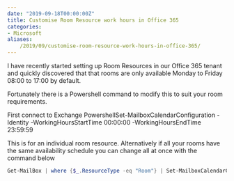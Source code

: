 ```yaml
---
date: "2019-09-18T00:00:00Z"
title: Customise Room Resource work hours in Office 365 
categories:
- Microsoft
aliases:
    /2019/09/customise-room-resource-work-hours-in-office-365/
---
```

I have recently started setting up Room Resources in our Office 365 tenant and quickly discovered that that rooms are only available Monday to Friday 08:00 to 17:00 by default.

Fortunately there is a Powershell command to modify this to suit your room requirements.

First connect to Exchange PowershellSet-MailboxCalendarConfiguration -Identity <SMTPRoomResource> -WorkingHoursStartTime 00:00:00 -WorkingHoursEndTime 23:59:59

This is for an individual room resource. Alternatively if all your rooms have the same availability schedule you can change all at once with the command below

```Powershell
Get-MailBox | where {$_.ResourceType -eq "Room"} | Set-MailboxCalendarConfiguration -WorkingHoursStartTime 00:00:00 -WorkingHoursEndTime 23:59:59
```
